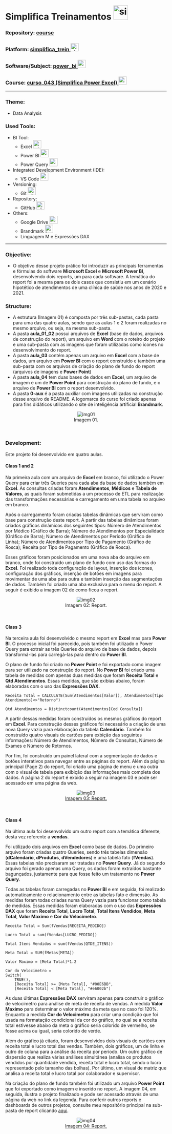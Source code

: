 # Simplifica Treinamentos   <img src="https://github.com/PedroHeeger/main/blob/main/0-aux/logos/plataforma/simplifica_treinamentos.png" alt="simplifica_treinamentos" width="auto" height="45">

### Repository: [course](../)
### Platform: <a href="./">simplifica_trein   <img src="https://github.com/PedroHeeger/main/blob/main/0-aux/logos/plataforma/simplifica_treinamentos.png" alt="simplifica_treinamentos" width="auto" height="25"></a>
### Software/Subject: <a href="./">power_bi   <img src="https://github.com/PedroHeeger/main/blob/main/0-aux/logos/software/microsoft_powerbi.png" alt="power_bi" width="auto" height="25"></a>
### Course: <a href="./curso_043">curso_043 (Simplifica Power Excel)   <img src="./0-aux/logo_course.png" alt="curso_043" width="auto" height="25"></a>

---

### Theme:
- Data Analysis

### Used Tools:
- BI Tool: 
  - Excel <img src="https://github.com/PedroHeeger/main/blob/main/0-aux/logos/software/microsoft_excel.png" alt="microsoft_excel" width="auto" height="25">
  - Power BI   <img src="https://github.com/PedroHeeger/main/blob/main/0-aux/logos/software/microsoft_powerbi.png" alt="power_bi" width="auto" height="25">
  - Power Query <img src="https://github.com/PedroHeeger/main/blob/main/0-aux/logos/software/microsoft_power_query.png" alt="power_query" width="auto" height="25">
- Integrated Development Environment (IDE):
  - VS Code   <img src="https://cdn.jsdelivr.net/gh/devicons/devicon/icons/vscode/vscode-original.svg" alt="vscode" width="auto" height="25">
- Versioning: 
  - Git   <img src="https://cdn.jsdelivr.net/gh/devicons/devicon/icons/git/git-original.svg" alt="git" width="auto" height="25">
- Repository:
  - GitHub   <img src="https://cdn.jsdelivr.net/gh/devicons/devicon/icons/github/github-original.svg" alt="github" width="auto" height="25">
- Others:
  - Google Drive <img src="https://github.com/PedroHeeger/main/blob/main/0-aux/logos/software/google_drive.png" alt="google_drive" width="auto" height="25">
  - Brandmark <img src="https://github.com/PedroHeeger/main/blob/main/0-aux/logos/sites/ai_brandmark.png" alt="brandmark" width="auto" height="25">
  - Linguagem M e Expressões DAX

---

### Objective:
- O objetivo desse projeto prático foi introduzir as principais ferramentas e fórmulas do software **Microsoft Excel** e **Microsoft Power BI**, desenvolvendo dois reports, um para cada software. A temática do report foi a mesma para os dois casos que consistiu em um cenário hipotético de atendimentos de uma clínica de saúde nos anos de 2020 e 2021.

### Structure:
- A estrutura (Imagem 01) é composta por três sub-pastas, cada pasta para uma das quatro aulas, sendo que as aulas 1 e 2 foram realizadas no mesmo arquivo, ou seja, na mesma sub-pasta.
- A pasta **aula_01_02** possui arquivos de **Excel** (base de dados, arquivos de construção do report), um arquivo em **Word** com o roteiro do projeto e uma sub-pasta com as imagens que foram utilizadas como ícones no desenvolvimento do report.
- A pasta **aula_03** contém apenas um arquivo em **Excel** com a base de dados, um arquivo em **Power BI** com o report construído e também uma sub-pasta com os arquivos de criação do plano de fundo do report (arquivos de imagens e **Power Point**)
- A pasta **aula_04** tem duas bases de dados em **Excel**, um arquivo de imagem e um de **Power Point** para construção do plano de fundo, e o arquivo de **Power BI** com o report desenvolvido.
- A pasta **0-aux** é a pasta auxiliar com imagens utilizadas na construção desse arquivo de README. A logomarca do curso foi criado apenas para fins didáticos utilizando o site de inteligência artificial **Brandmark**.

<div align="Center"><figure>
    <img src="./0-aux/img01.PNG" alt="img01"><br>
    <figcaption>Imagem 01.</figcaption>
</figure></div><br>

### Development:
Este projeto foi desenvolvido em quatro aulas. 

#### Class 1 and 2
Na primeira aula com um arquivo de **Excel** em branco, foi utilizado o Power Query para criar três Queries para cada aba da base de dados também em **Excel**. As consultas criadas foram **Atendimentos**, **Médicos** e **Tabela de Valores**, as quais foram submetidas a um processo de ETL para realização das transformações necessárias e carregamento em uma tabela no arquivo em branco.

Após o carregamento foram criadas tabelas dinâmicas que serviram como base para construção deste report. A partir das tabelas dinâmicas foram criados gráficos dinâmicos dos seguintes tipos: Número de Atendimentos por Médico (Gráfico de Barra); Número de Atendimentos por Especialidade (Gráfico de Barra); Número de Atendimentos por Período (Gráfico de Linha); Número de Atendimentos por Tipo de Pagamento (Gráfico de Rosca); Receita por Tipo de Pagamento (Gráfico de Rosca).

Esses gráficos foram posicionados em uma nova aba do arquivo em branco, onde foi construído um plano de fundo com uso das formas do **Excel**. Foi realizado toda configuração de layout, inserção dos ícones, configuração dos gráficos, inserção de botões em imagens para movimentar de uma aba para outra e também inserção das segmentações de dados. Também foi criado uma aba exclusiva para o menu do report. A seguir é exibido a imagem 02 de como ficou o report.

<div align="Center"><figure>
    <img src="./0-aux/rep_consulta_medica_course_043.PNG" alt="img02"><br>
    <figcaption>Imagem 02: Report.</a></figcaption>
</figure></div><br>

#### Class 3
Na terceira aula foi desenvolvido o mesmo report em **Excel** mas para **Power BI**. O processo inicial foi pareceido, pois também foi utilizado o Power Query para extrair as três Queries do arquivo de base de dados, depois transformá-las para carregá-las para dentro do **Power BI**.

O plano de fundo foi criado no **Power Point** e foi exportado como imagem para ser utilizado na construção do report. No **Power BI** foi criado uma tabela de medidas com apenas duas medidas que foram **Receita Total** e **Qtd Atendimentos**. Essas medidas, que são exibias abaixo, foram elaboradas com o uso das **Expressões DAX**.

```
Receita Total = CALCULATE(Sum(Atendimentos[Valor]), Atendimentos[Tipo Atendimento]<>"Retorno")
```

```
Qtd Atendimentos = Distinctcount(Atendimentos[Cod Consulta])
```

A partir dessas medidas foram construídos os mesmos gráficos do report em **Excel**. Para construção desses gráficos foi necessário a criação de uma nova Query vazia para elaboração da tabela **Calendário**. Também foi construído quatro visuais de cartões para exbição das seguintes informações: Número de Atendimentos, Número de Consultas, Número de Exames e Número de Retornos.

Por fim, foi construído um painel lateral com a segmentação de dados e botões interativos para navegar entre as páginas do report. Além da página principal (Page 2) do report, foi criado uma página de menu e uma outra com o visual de tabela para exibição das informações mais completa dos dados. A página 2 do report é exbido a seguir na imagem 03 e pode ser acessado em uma página da web.

<div align="Center"><figure>
    <img src="./0-aux/rep_consulta_medica_course_043_power.PNG" alt="img03"><br>
    <figcaption><a href="https://app.powerbi.com/view?r=eyJrIjoiNDlkYmU5ZWMtODZjZS00NmE1LWFjZDktZmY5NjA1YTY2MGE3IiwidCI6ImI1NTJmZWJlLWFkMjgtNGI4Ny1iZjI5LTFlODhiYmZkY2I4ZiJ9">Imagem 03: Report.</a></figcaption>
</figure></div><br>

#### Class 4
Na última aula foi desenvolvido um outro report com a temática diferente, desta vez referente a **vendas**.

Foi utilizado dois arquivos em **Excel** como base de dados. Do primeiro arquivo foram criadas quatro Queries, sendo três tabelas dimensão (**dCalendario**, **dProdutos**, **dVendedores**) e uma tabela fato (**fVendas**). Essas tabelas não precisaram ser tratadas no **Power Query**. Já do segundo arquivo foi gerado apenas uma Query, os dados foram extraídos bastante bagunçados, justamente para que fosse feito um tratamento no **Power Query**.

Todas as tabelas foram carregadas no **Power BI** e em seguida, foi realizado automaticamente o relacionamento entre as tabelas fato e dimensão. As medidas foram todas criadas numa Query vazia para funcionar como tabela de medidas. Essas medidas foram elaboradas com o uso das **Expressões DAX** que foram **Receita Total**, **Lucro Total**, **Total Itens Vendidos**, **Meta Total**, **Valor Maximo** e **Cor do Velocimetro**.

```
Receita Total = Sum(fVendas[RECEITA_PEDIDO])
```

```
Lucro Total = sum(fVendas[LUCRO_PEDIDO])
```

```
Total Itens Vendidos = sum(fVendas[QTDE_ITENS])
```

```
Meta Total = SUM(fMetas[META])
```

```
Valor Maximo = [Meta Total]*1.2
```

```
Cor do Velocimetro = 
Switch(
    TRUE(),
    [Receita Total] >= [Meta Total], "#00E6BB",
    [Receita Total] < [Meta Total], "#e6002b")
```

As duas últimas **Expressões DAX** serviram apenas para construir o gráfico de velocímetro para análise de meta de receita de vendas. A medida **Valor Maximo** para determinar o valor máximo da meta que no caso foi 120%. Enquanto a medida **Cor do Velocimetro** para criar uma condição que foi usada na formatação condicional da cor do gráfico, no qual se a receita total estivesse abaixo da meta o gráfico seria colorido de vermelho, se fosse acima ou igual, seria colorido de verde.

Além do gráfico já citado, foram desenvolvidos dois visuais de cartões com receita total e lucro total das vendas. Também, dois gráficos, um de linha e outro de coluna para a análise da receita por período. Um outro gráfico de dispersão que realiza várias análises simultânea (analisa os produtos vendidos por quantidade vendida, receita total e lucro total, sendo o lucro representado pelo tamanho das bolhas). Por último, um visual de matriz que analisa a receita total e lucro total por colaborador e supervisor.

Na criação do plano de fundo também foi utilizado um arquivo **Power Point** que foi exportado como imagem e inserido no report. A imagem 04, em seguida, ilustra o projeto finalizado e pode ser acessado através de uma página da web no link da legenda. Para conferir outros reports e dashboards de outros projetos, consulte meu repositório principal na sub-pasta de report clicando [aqui]().

<div align="Center"><figure>
    <img src="./0-aux/rep_vendas__course_043.PNG" alt="img04"><br>
    <figcaption><a href="https://app.powerbi.com/view?r=eyJrIjoiNDRlNmU5NTMtYjk0ZC00NGI2LTkyYTMtZTdmOWQ2NjhiNDRkIiwidCI6ImI1NTJmZWJlLWFkMjgtNGI4Ny1iZjI5LTFlODhiYmZkY2I4ZiJ9">Imagem 04: Report.</a></figcaption>
</figure></div><br>